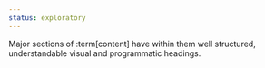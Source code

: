```yaml
---
status: exploratory
---
```


Major sections of :term[content] have within them well structured, understandable visual and programmatic headings.
